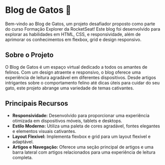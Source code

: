 # Blog de Gatos 🐾

Bem-vindo ao Blog de Gatos, um projeto desafiador proposto como parte do curso Formação Explorer da RocketSeat! Este blog foi desenvolvido para explorar as habilidades em HTML, CSS, e responsividade, além de aprimorar os conhecimentos em flexbox, grid e design responsivo.

## Sobre o Projeto

O Blog de Gatos é um espaço virtual dedicado a todos os amantes de felinos. Com um design atraente e responsivo, o blog oferece uma experiência de leitura agradável em diferentes dispositivos. Desde artigos intrigantes sobre o comportamento felino até dicas úteis para cuidar do seu gato, este projeto abrange uma variedade de temas cativantes.

## Principais Recursos

- **Responsividade:** Desenvolvido para proporcionar uma experiência otimizada em dispositivos móveis, tablets e desktops.
- **Estilo Moderno:** Utiliza uma paleta de cores agradável, fontes elegantes e elementos visuais cativantes.
- **Layout Flexível:** Implementa flexbox e grid para um layout flexível e adaptável.
- **Artigos e Navegação:** Oferece uma seção principal de artigos e uma barra lateral com artigos relacionados para uma experiência de leitura completa.
